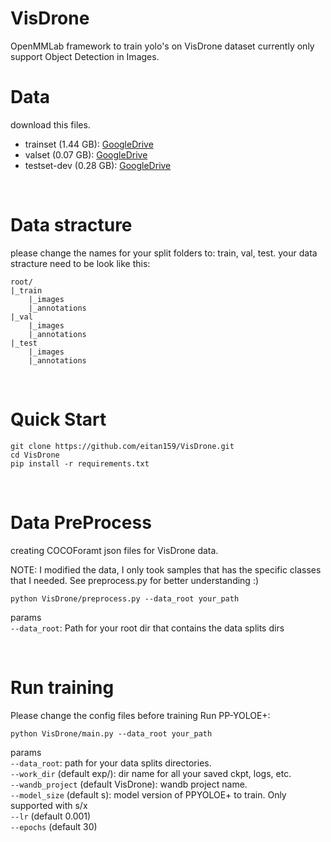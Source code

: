 # VisDrone
OpenMMLab framework to train yolo's on VisDrone dataset
currently only support Object Detection in Images.
<br/>

# Data
download this files.

* trainset (1.44 GB): [GoogleDrive](https://drive.google.com/file/d/1a2oHjcEcwXP8oUF95qiwrqzACb2YlUhn/view?usp=sharing)
* valset (0.07 GB): [GoogleDrive](https://drive.google.com/file/d/1bxK5zgLn0_L8x276eKkuYA_FzwCIjb59/view?usp=sharing)
* testset-dev (0.28 GB): [GoogleDrive](https://drive.google.com/open?id=1PFdW_VFSCfZ_sTSZAGjQdifF_Xd5mf0V)

<br/>

# Data stracture
please change the names for your split folders to: train, val, test.
your data stracture need to be look like this:
```
root/
|_train
    |_images
    |_annotations
|_val
    |_images
    |_annotations
|_test
    |_images
    |_annotations
```
<br/>

# Quick Start 
```
git clone https://github.com/eitan159/VisDrone.git
cd VisDrone
pip install -r requirements.txt 
```

<br/>

# Data PreProcess
creating COCOForamt json files for VisDrone data.

NOTE: I modified the data, I only took samples that has the specific classes that I needed. See preprocess.py for better understanding :)

```
python VisDrone/preprocess.py --data_root your_path 
```
params  
`--data_root`: Path for your root dir that contains the data splits dirs   

<br/>

# Run training
Please change the config files before training
Run PP-YOLOE+:   
```
python VisDrone/main.py --data_root your_path
```

params  
`--data_root`: path for your data splits directories.  
`--work_dir` (default exp/): dir name for all your saved ckpt, logs, etc.  
`--wandb_project` (default VisDrone): wandb project name.  
`--model_size` (default s): model version of PPYOLOE+ to train. Only supported with s/x  
`--lr` (default 0.001)  
`--epochs` (default 30)   